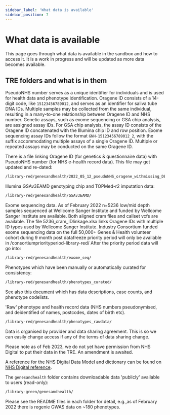 ```yaml
---
sidebar_label: 'What data is available'
sidebar_position: 7
---
```


# 

# What data is available

This page goes through what data is available in the sandbox and how to access it. It is a work in progress and will be updated as more data becomes available.

## TRE folders and what is in them

PseudoNHS number serves as a unique identifier for individuals and is used for health data and phenotype identification.
Oragene ID consists of a 14-digit code, like `15123456789012`, and serves as an identifier for saliva tube DNA IDs. Multiple samples may be collected from the same individual, resulting in a many-to-one relationship between Oragene ID and NHS number.
Genetic assays, such as exome sequencing or GSA chip analysis, are assigned assay IDs. For GSA chip analysis, the assay ID consists of the Oragene ID concatenated with the Illumina chip ID and row position. Exome sequencing assay IDs follow the format `GNH-15123456789012_2`, with the suffix accommodating multiple assays of a single Oragene ID. Multiple or repeated assays may be conducted on the same Oragene ID.

There is a file linking Oragene ID (for genetics & questionnaire data) with PseudoNHS number (for NHS e-health record data). This file may get updated and re-dated:

```bash
/library-red/genesandhealth/2022_05_12_pseudoNHS_oragene_withmissing_DEIDENTIFIED.txt
```

Illumina GSAv3EAMD genotyping chip and TOPMed-r2 imputation data:

```bash
/library-red/genesandhealth/GSAv3EAMD/
```

Exome sequencing data. As of February 2022 n=5236 low/mid depth samples sequenced at Wellcome Sanger Institute and funded by Wellcome Sanger Institute are available. Both aligned cram files and callset vcfs are available. The file 5236_cram_IDlinkage.xlsx links Oragene IDs with multiple ID types used by Wellcome Sanger Institute. Industry Consortium funded exome sequencing data on the full 50,000+ Genes & Health volunteer cohort during 9 month post datafreeze priority period will only be available in /consortiumpriorityperiod-library-red/ After the priority period data will go into:

```bash
/library-red/genesandhealth/exome_seq/
```

Phenotypes which have been manually or automatically curated for consistency:

```bash
/library-red/genesandhealth/phenotypes_curated/
```

See also [this document](https://docs.google.com/spreadsheets/d/1ipwdF2j_owfr_QbkDYk1rk0TW3KtdfQYVQn-Vf-o38s/edit?usp=sharing) which has data descriptions, case counts, and phenotype codelists.

'Raw' phenotype and health record data (NHS numbers pseudonymised, and deidentified of names, postcodes, dates of birth etc).

```bash
/library-red/genesandhealth/phenotypes_rawdata/
```

Data is organised by provider and data sharing agreement. This is so we can easily change access if any of the terms of data sharing change.

Please note as of Feb 2023, we do not yet have permission from NHS Digital to put their data in the TRE. An amendment is awaited.

A reference for the NHS Digital Data Model and dictionary can be found on [NHS Digital reference](https://digital.nhs.uk/data-and-information/data-tools-and-services/data-services/hospital-episode-statistics/hospital-episode-statistics-data-dictionary).


The `genesandhealth` folder contains downloadable data 'publicly' available to users (read-only):

```bash
/library-green/genesandhealth/
```
Please see the README files in each folder for detail, e.g.,as of February 2022 there is regenie GWAS data on ~180 phenotypes.
